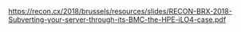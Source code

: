 https://recon.cx/2018/brussels/resources/slides/RECON-BRX-2018-Subverting-your-server-through-its-BMC-the-HPE-iLO4-case.pdf

